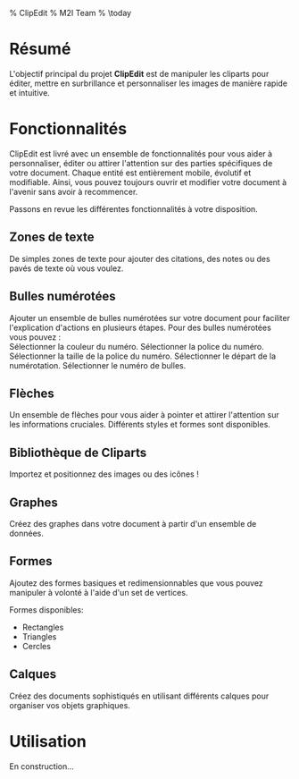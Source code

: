 % ClipEdit
% M2I Team
% \today

# Résumé

L'objectif principal du projet **ClipEdit** est de manipuler les cliparts pour éditer, mettre en surbrillance et personnaliser les images de manière rapide et intuitive.

# Fonctionnalités

ClipEdit est livré avec un ensemble de fonctionnalités pour vous aider à personnaliser, éditer ou attirer l'attention sur des parties spécifiques de votre document. Chaque entité est entièrement mobile, évolutif et modifiable. Ainsi, vous pouvez toujours ouvrir et modifier votre document à l'avenir sans avoir à recommencer.

Passons en revue les différentes fonctionnalités à votre disposition.

## Zones de texte

De simples zones de texte  pour ajouter des citations, des notes ou des pavés de texte où vous voulez.

## Bulles numérotées

Ajouter un ensemble de bulles numérotées sur votre document pour faciliter l'explication d'actions en plusieurs étapes.
Pour des bulles numérotées vous pouvez :  
Sélectionner la couleur du numéro.
Sélectionner la police du numéro.
Sélectionner la taille de la police du numéro. 
Sélectionner le départ de la numérotation.
Sélectionner le numéro de bulles.

## Flèches

Un ensemble de flèches pour vous aider à pointer et attirer l'attention sur les informations cruciales. Différents styles et formes sont disponibles.

## Bibliothèque de Cliparts

Importez et positionnez des images ou des icônes !

## Graphes

Créez des graphes dans votre document à partir d'un ensemble de données.

## Formes

Ajoutez des formes basiques et redimensionnables que vous pouvez manipuler à volonté à l'aide d'un set de vertices.

Formes disponibles:

* Rectangles
* Triangles
* Cercles

## Calques

Créez des documents sophistiqués en utilisant différents calques pour organiser vos objets graphiques.

# Utilisation

En construction...

